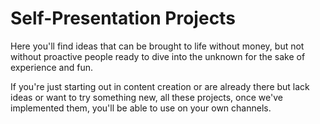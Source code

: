 # Self-Presentation Projects

Here you'll find ideas that can be brought to life without money, but not without proactive people ready to dive into the unknown for the sake of experience and fun.

If you're just starting out in content creation or are already there but lack ideas or want to try something new, all these projects, once we've implemented them, you'll be able to use on your own channels.